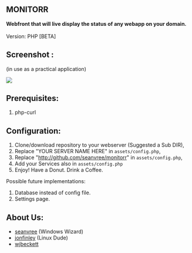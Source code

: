 
## MONITORR


<b>Webfront that will live display the status of any webapp on your domain. </b>
<br>
<br>
Version:  PHP [BETA]



## Screenshot :
 (in use as a practical application)

<img src="https://i.imgur.com/88eAAKK.png[/img]">



## Prerequisites:
1) php-curl

## Configuration:
1) Clone/download repository to your webserver (Suggested a Sub DIR),
2) Replace  "YOUR SERVER NAME HERE" in `assets/config.php`, 
3) Replace  "http://github.com/seanvree/monitorr" in `assets/config.php`, 
4) Add your Services also in `assets/config.php`
5) Enjoy! Have a Donut. Drink a Coffee. 

Possible future implementations:
1) Database instead of config file.
2) Settings page.

## About Us:
- [seanvree](https://github.com/seanvree) (Windows Wizard)
- [jonfinley](https://github.com/jonfinley) (Linux Dude)
- [wjbeckett](https://github.com/wjbeckett)

<br>


